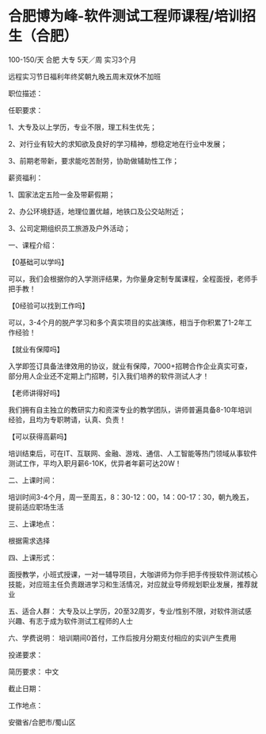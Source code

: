 # 合肥博为峰-软件测试工程师课程/培训招生（合肥）

100-150/天 合肥 大专 5天／周 实习3个月

远程实习节日福利年终奖朝九晚五周末双休不加班

职位描述：

任职要求： 

1、大专及以上学历，专业不限，理工科生优先； 

2、对行业有较大的求知欲及良好的学习精神，想稳定地在行业中发展； 

3、前期老带新，要求能吃苦耐劳，协助做辅助性工作； 

薪资福利： 

1、国家法定五险一金及带薪假期； 

2、办公环境舒适，地理位置优越，地铁口及公交站附近； 

3、公司定期组织员工旅游及户外活动； 

一、课程介绍： 

【0基础可以学吗】 

可以，我们会根据你的入学测评结果，为你量身定制专属课程，全程面授，老师手把手教！ 

【0经验可以找到工作吗】 

可以，3-4个月的脱产学习和多个真实项目的实战演练，相当于你积累了1-2年工作经验！ 

【就业有保障吗】 

入学即签订具备法律效用的协议，就业有保障，7000+招聘合作企业真实可查，部分用人企业还不定期上门招聘，引入我们培养的软件测试人才！ 

【老师讲得好吗】 

我们拥有自主独立的教研实力和资深专业的教学团队，讲师普遍具备8-10年培训经验，且均为专职聘请，认真、负责！ 

【可以获得高薪吗】 

培训结束后，可在IT、互联网、金融、游戏、通信、人工智能等热门领域从事软件测试工作，平均入职月薪6-10K，优异者年薪可达20W！ 

二、上课时间： 

培训时间3-4个月，周一至周五，8：30-12：00，14：00-17：30，朝九晚五，提前适应职场生活 

三、上课地点：

根据需求选择 

四、上课形式：

面授教学，小班式授课，一对一辅导项目，大咖讲师为你手把手传授软件测试核心技能，对应班主任负责跟进学习和生活情况，对应就业导师规划职业发展，推荐就业 

五、适合人群： 大专及以上学历，20至32周岁，专业/性别不限，对软件测试感兴趣、有志于成为软件测试工程师的人士 

六、学费说明： 培训期间0首付，工作后按月分期支付相应的实训产生费用

投递要求：

简历要求： 中文

截止日期：

工作地点：

安徽省/合肥市/蜀山区